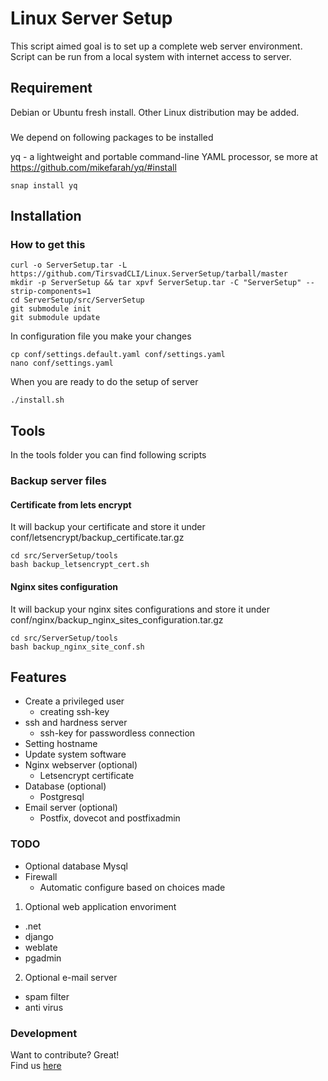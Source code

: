 # Linux Server Setup
This script aimed goal is to set up a complete web server environment. Script can be run from a local system with internet access to server.

## Requirement
Debian or Ubuntu fresh install. Other Linux distribution may be added.

###
We depend on following packages to be installed

yq - a lightweight and portable command-line YAML processor, se more at https://github.com/mikefarah/yq/#install

	snap install yq

## Installation

### How to get this

	curl -o ServerSetup.tar -L https://github.com/TirsvadCLI/Linux.ServerSetup/tarball/master
	mkdir -p ServerSetup && tar xpvf ServerSetup.tar -C "ServerSetup" --strip-components=1
	cd ServerSetup/src/ServerSetup
	git submodule init
	git submodule update
	
In configuration file you make your changes

	cp conf/settings.default.yaml conf/settings.yaml
	nano conf/settings.yaml

When you are ready to do the setup of server

	./install.sh
	
## Tools
In the tools folder you can find following scripts

### Backup server files
#### Certificate from lets encrypt
It will backup your certificate and store it under conf/letsencrypt/backup_certificate.tar.gz

	cd src/ServerSetup/tools
	bash backup_letsencrypt_cert.sh

#### Nginx sites configuration
It will backup your nginx sites configurations and store it under conf/nginx/backup_nginx_sites_configuration.tar.gz

	cd src/ServerSetup/tools
	bash backup_nginx_site_conf.sh

## Features
* Create a privileged user
  * creating ssh-key
* ssh and hardness server
  * ssh-key for passwordless connection
* Setting hostname
* Update system software
* Nginx webserver (optional)
	* Letsencrypt certificate
* Database (optional)
	* Postgresql 
* Email server (optional)
	* Postfix, dovecot and postfixadmin 

### TODO
* Optional database Mysql
* Firewall
  * Automatic configure based on choices made
1. Optional web application envoriment
  * .net
  * django
  * weblate
  * pgadmin
2. Optional e-mail server
  * spam filter
  * anti virus

### Development
Want to contribute? Great!\
Find us [here](https://github.com/TirsvadCLI/Linux.ServerSetup/)
